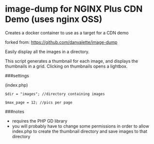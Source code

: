 # image-dump for NGINX Plus CDN Demo (uses nginx OSS)
Creates a docker container to use as a target for a CDN demo

forked from: <https://github.com/danyalette/image-dump>


Easily display all the images in a directory. 

This script generates a thumbnail for each image, and displays the thumbnails in a grid. 
Clicking on thumbnails opens a lightbox. 

###settings

(index.php)

`$dir = "images"; //directory containing images`  

`$max_page = 12; //pics per page`


###notes
- requires the PHP GD library 
- you will probably have to change some permissions in order to allow index.php to create the thumbnail directory and save images to that directory
